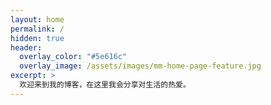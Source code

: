 ```yaml
---
layout: home
permalink: /
hidden: true
header:
  overlay_color: "#5e616c"
  overlay_image: /assets/images/mm-home-page-feature.jpg
excerpt: >
  欢迎来到我的博客，在这里我会分享对生活的热爱。
---
```

